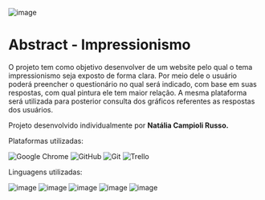 ![image](![fundo-readme](https://github.com/russo-natalia/projeto-individual/assets/125298390/dc72cf72-fed4-49c7-818f-750cd18274c2))



# Abstract - Impressionismo

O projeto tem como objetivo desenvolver de um website pelo qual o tema impressionismo seja exposto de forma clara. Por meio dele o usuário poderá preencher o questionário no qual será indicado, com base em suas respostas, com qual pintura ele tem maior relação. A mesma plataforma será utilizada para posterior consulta dos gráficos referentes as respostas dos usuários.

Projeto desenvolvido individualmente por <b>Natália Campioli Russo.</b>

Plataformas utilizadas:

![Google Chrome](https://img.shields.io/badge/Google%20Chrome-4285F4?style=for-the-badge&logo=GoogleChrome&logoColor=white) 
![GitHub](https://img.shields.io/badge/github-%23121011.svg?style=for-the-badge&logo=github&logoColor=white)
![Git](https://img.shields.io/badge/git-%23F05033.svg?style=for-the-badge&logo=git&logoColor=white)
![Trello](https://img.shields.io/badge/Trello-%23026AA7.svg?style=for-the-badge&logo=Trello&logoColor=white)

Linguagens utilizadas:

![image](https://img.shields.io/badge/HTML5-E34F26?style=for-the-badge&logo=html5&logoColor=white)
![image](https://img.shields.io/badge/CSS3-1572B6?style=for-the-badge&logo=css3&logoColor=white)
![image](https://img.shields.io/badge/MySQL-00000F?style=for-the-badge&logo=mysql&logoColor=white)
![image](https://img.shields.io/badge/JavaScript-F7DF1E?style=for-the-badge&logo=javascript&logoColor=black)
![image](https://img.shields.io/badge/Node.js-43853D?style=for-the-badge&logo=node.js&logoColor=white)
